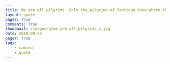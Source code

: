 ```yaml
---
title: We are all pilgrims. Only the pilgrims of Santiago know where they are going
layout: quote
pager: True
comments: True
thumbnail: /images/q/we_are_all_pilgrims_s.jpg
date: 2018-09-25
pager: True
tags:
    - camino
    - quote
---
```

